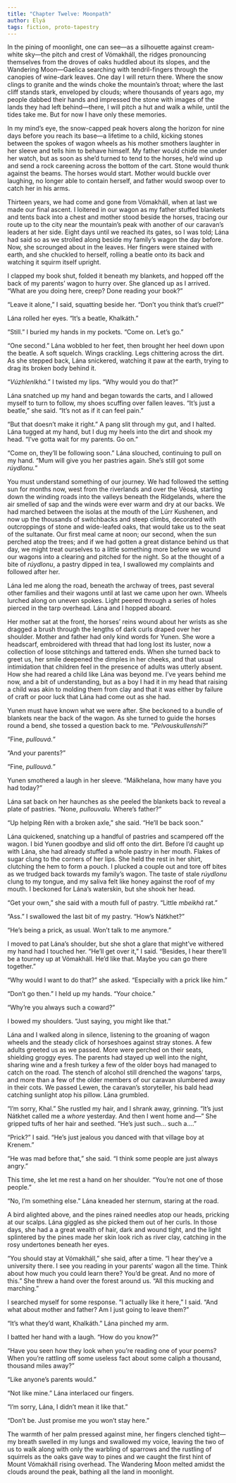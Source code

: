```yaml
---
title: "Chapter Twelve: Moonpath"
author: Elyá
tags: fiction, proto-tapestry
---
```


In the pining of moonlight, one can see—as a silhouette against cream-white sky—the pitch and crest of Vómakháll, the ridges pronouncing themselves from the droves of oaks huddled about its slopes, and the Wandering Moon—Gaelica searching with tendril-fingers through the canopies of wine-dark leaves. One day I will return there. Where the snow clings to granite and the winds choke the mountain’s throat; where the last cliff stands stark, enveloped by clouds; where thousands of years ago, my people dabbed their hands and impressed the stone with images of the lands they had left behind—there, I will pitch a hut and walk a while, until the tides take me. But for now I have only these memories.

In my mind’s eye, the snow-capped peak hovers along the horizon for nine days before you reach its base—a lifetime to a child, kicking stones between the spokes of wagon wheels as his mother smothers laughter in her sleeve and tells him to behave himself. My father would chide me under her watch, but as soon as she’d turned to tend to the horses, he’d wind up and send a rock careening across the bottom of the cart. Stone would thunk against the beams. The horses would start. Mother would buckle over laughing, no longer able to contain herself, and father would swoop over to catch her in his arms.

Thirteen years, we had come and gone from Vómakháll, when at last we made our final ascent. I loitered in our wagon as my father stuffed blankets and tents back into a chest and mother stood beside the horses, tracing our route up to the city near the mountain’s peak with another of our caravan’s leaders at her side. Eight days until we reached its gates, so I was told; Lána had said so as we strolled along beside my family’s wagon the day before. Now, she scrounged about in the leaves. Her fingers were stained with earth, and she chuckled to herself, rolling a beatle onto its back and watching it squirm itself upright.

I clapped my book shut, folded it beneath my blankets, and hopped off the back of my parents’ wagon to hurry over. She glanced up as I arrived. “What are you doing here, creep? Done reading your book?”

“Leave it alone,” I said, squatting beside her. “Don’t you think that’s cruel?”

Lána rolled her eyes. “It’s a beatle, Khalkáth.”

“Still.” I buried my hands in my pockets. “Come on. Let’s go.”

“One second.” Lána wobbled to her feet, then brought her heel down upon the beatle. A soft squelch. Wings crackling. Legs chittering across the dirt. As she stepped back, Lána snickered, watching it paw at the earth, trying to drag its broken body behind it.

“*Vúzhlenlkhá.*” I twisted my lips. “Why would you do that?”

Lána snatched up my hand and began towards the carts, and I allowed myself to turn to follow, my shoes scuffing over fallen leaves. “It’s just a beatle,” she said. “It’s not as if it can feel pain.”

“But that doesn’t make it right.” A pang slit through my gut, and I halted. Lána tugged at my hand, but I dug my heels into the dirt and shook my head. “I’ve gotta wait for my parents. Go on.”

“Come on, they’ll be following soon.” Lána slouched, continuing to pull on my hand. “Mum will give you her pastries again. She’s still got some *rúydlonu.*”

You must understand something of our journey. We had followed the setting sun for months now, west from the riverlands and over the Véosá, starting down the winding roads into the valleys beneath the Ridgelands, where the air smelled of sap and the winds were ever warm and dry at our backs. We had marched between the isolas at the mouth of the Lúrr Kushenen, and now up the thousands of switchbacks and steep climbs, decorated with outcroppings of stone and wide-leafed oaks, that would take us to the seat of the sultanate. Our first meal came at noon; our second, when the sun perched atop the trees; and if we had gotten a great distance behind us that day, we might treat ourselves to a little something more before we wound our wagons into a clearing and pitched for the night. So at the thought of a bite of *rúydlonu*, a pastry dipped in tea, I swallowed my complaints and followed after her.

Lána led me along the road, beneath the archway of trees, past several other families and their wagons until at last we came upon her own. Wheels lurched along on uneven spokes. Light peered through a series of holes pierced in the tarp overhead. Lána and I hopped aboard.

Her mother sat at the front, the horses’ reins wound about her wrists as she dragged a brush through the lengths of dark curls draped over her shoulder. Mother and father had only kind words for Yunen. She wore a headscarf, embroidered with thread that had long lost its luster, now a collection of loose stitchings and tattered ends. When she turned back to greet us, her smile deepened the dimples in her cheeks, and that usual intimidation that children feel in the presence of adults was utterly absent. How she had reared a child like Lána was beyond me. I’ve years behind me now, and a bit of understanding, but as a boy I had it in my head that raising a child was akin to molding them from clay and that it was either by failure of craft or poor luck that Lána had come out as she had.

Yunen must have known what we were after. She beckoned to a bundle of blankets near the back of the wagon. As she turned to guide the horses round a bend, she tossed a question back to me. “*Pelvouskullenshi?*”

“Fine, *pullouvá.*”

“And your parents?”

“Fine, *pullouvá.*”

Yunen smothered a laugh in her sleeve. “Málkhelana, how many have you had today?”

Lána sat back on her haunches as she peeled the blankets back to reveal a plate of pastries. “None, *pullouvalu.* Where’s father?”

“Up helping Rén with a broken axle,” she said. “He’ll be back soon.”

Lána quickened, snatching up a handful of pastries and scampered off the wagon. I bid Yunen goodbye and slid off onto the dirt. Before I’d caught up with Lána, she had already stuffed a whole pastry in her mouth. Flakes of sugar clung to the corners of her lips. She held the rest in her shirt, clutching the hem to form a pouch. I plucked a couple out and tore off bites as we trudged back towards my family’s wagon. The taste of stale *rúydlonu* clung to my tongue, and my saliva felt like honey against the roof of my mouth. I beckoned for Lána’s waterskin, but she shook her head.

“Get your own,” she said with a mouth full of pastry. “Little *mbeikhá* rat.”

“Ass.” I swallowed the last bit of my pastry. “How’s Nátkhet?”

“He’s being a prick, as usual. Won’t talk to me anymore.”

I moved to pat Lána’s shoulder, but she shot a glare that might’ve withered my hand had I touched her. “He’ll get over it,” I said. “Besides, I hear there’ll be a tourney up at Vómakháll. He’d like that. Maybe you can go there together.”

“Why would I want to do that?” she asked. “Especially with a prick like him.”

“Don’t go then.” I held up my hands. “Your choice.”

“Why’re you always such a coward?”

I bowed my shoulders. “Just saying, you might like that.”

Lána and I walked along in silence, listening to the groaning of wagon wheels and the steady click of horseshoes against stray stones. A few adults greeted us as we passed. More were perched on their seats, shielding groggy eyes. The parents had stayed up well into the night, sharing wine and a fresh turkey a few of the older boys had managed to catch on the road. The stench of alcohol still drenched the wagons’ tarps, and more than a few of the older members of our caravan slumbered away in their cots. We passed Lewen, the caravan’s storyteller, his bald head catching sunlight atop his pillow. Lána grumbled.

“I’m sorry, Khal.” She rustled my hair, and I shrank away, grinning. “It’s just Nátkhet called me a *whore* yesterday. And then I went home and—” She gripped tufts of her hair and seethed. “He’s just such… such a….”

“Prick?” I said. “He’s just jealous you danced with that village boy at Krenem.”

“He was mad before that,” she said. “I think some people are just always angry.”

This time, she let me rest a hand on her shoulder. “You’re not one of those people.”

“No, I’m something else.” Lána kneaded her sternum, staring at the road.

A bird alighted above, and the pines rained needles atop our heads, pricking at our scalps. Lána giggled as she picked them out of her curls. In those days, she had a a great wealth of hair, dark and wound tight, and the light splintered by the pines made her skin look rich as river clay, catching in the rosy undertones beneath her eyes.

“You should stay at Vómakháll,” she said, after a time. “I hear they’ve a university there. I see you reading in your parents’ wagon all the time. Think about how much you could learn there? You’d be great. And no more of this.” She threw a hand over the forest around us. “All this mucking and marching.”

I searched myself for some response. “I actually like it here,” I said. “And what about mother and father? Am I just going to leave them?”

“It’s what they’d want, Khalkáth.” Lána pinched my arm.

I batted her hand with a laugh. “How do you know?”

“Have you seen how they look when you’re reading one of your poems? When you’re rattling off some useless fact about some caliph a thousand, thousand miles away?”

“Like anyone’s parents would.”

“Not like mine.” Lána interlaced our fingers.

“I’m sorry, Lána, I didn’t mean it like that.”

“Don’t be. Just promise me you won’t stay here.”

The warmth of her palm pressed against mine, her fingers clenched tight—my breath swelled in my lungs and swallowed my voice, leaving the two of us to walk along with only the warbling of sparrows and the rustling of squirrels as the oaks gave way to pines and we caught the first hint of Mount Vómakháll rising overhead. The Wandering Moon melted amidst the clouds around the peak, bathing all the land in moonlight.
